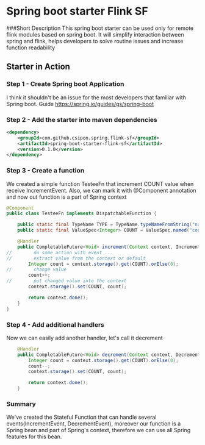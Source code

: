 # Spring boot starter Flink SF

###Short Description
This spring boot starter can be used only for remote flink modules based on spring boot. 
It will simplify interaction between spring and flink, helps developers to solve routine issues 
and increase function readability

## Starter in Action

### Step 1 - Create Spring boot Application
I think it shouldn't be an issue for the most developers that familiar with Spring boot.
Guide https://spring.io/guides/gs/spring-boot

### Step 2 - Add the starter into maven dependencies

```xml
<dependency>
    <groupId>com.github.csipon.spring.flink-sf</groupId>
    <artifactId>spring-boot-starter-flink-sf</artifactId>
    <version>0.1.0</version>
</dependency>
```

### Step 3 - Create a function

We created a simple function TesteeFn that increment COUNT value when receive IncrementEvent.
Also, we can mark it with @Component annotation and now out function is a part of Spring context

```java
@Component
public class TesteeFn implements DispatchableFunction {

    public static final TypeName TYPE = TypeName.typeNameFromString("namespace/testee");
    public static final ValueSpec<Integer> COUNT = ValueSpec.named("count").withIntType();

    @Handler
    public CompletableFuture<Void> increment(Context context, IncrementEvent event) {
//        do some action with event ...
//        extract value from the context or default
        Integer count = context.storage().get(COUNT).orElse(0);
//        change value
        count++;
//        put changed value into the context
        context.storage().set(COUNT, count);

        return context.done();
    }
}
```

### Step 4 - Add additional handlers

Now we can easily add another handler, let's call it decrement

```java
    @Handler
    public CompletableFuture<Void> decrement(Context context, DecrementEvent event) {
        Integer count = context.storage().get(COUNT).orElse(0);
        count--;
        context.storage().set(COUNT, count);

        return context.done();
    }
```

### Summary 

We've created the Stateful Function that can handle several events(IncrementEvent, DecrementEvent), moreover 
our function is a Spring bean and part of Spring's context, therefore we can use all Spring features for this bean.


